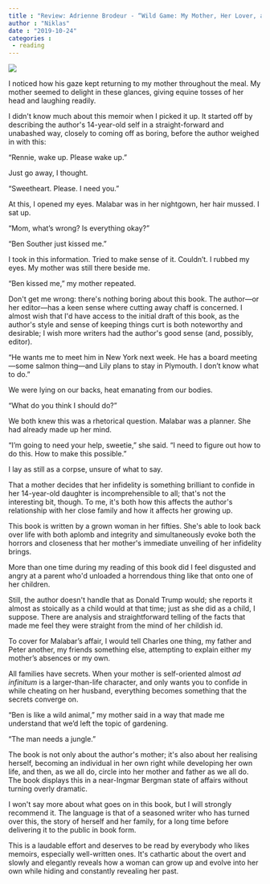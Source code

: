 ```yaml
---
title : "Review: Adrienne Brodeur - “Wild Game: My Mother, Her Lover, and Me”"
author : "Niklas"
date : "2019-10-24"
categories : 
 - reading
---
```


![](https://niklasblog.com/wp-content/43261166.jpg)

I noticed how his gaze kept returning to my mother throughout the meal. My mother seemed to delight in these glances, giving equine tosses of her head and laughing readily.

I didn't know much about this memoir when I picked it up. It started off by describing the author's 14-year-old self in a straight-forward and unabashed way, closely to coming off as boring, before the author weighed in with this:

“Rennie, wake up. Please wake up.”  
  
Just go away, I thought.  
  
“Sweetheart. Please. I need you.”  
  
At this, I opened my eyes. Malabar was in her nightgown, her hair mussed. I sat up.  
  
“Mom, what’s wrong? Is everything okay?”  
  
“Ben Souther just kissed me.”  
  
I took in this information. Tried to make sense of it. Couldn’t. I rubbed my eyes. My mother was still there beside me.  
  
“Ben kissed me,” my mother repeated.

Don't get me wrong: there's nothing boring about this book. The author—or her editor—has a keen sense where cutting away chaff is concerned. I almost wish that I'd have access to the initial draft of this book, as the author's style and sense of keeping things curt is both noteworthy and desirable; I wish more writers had the author's good sense (and, possibly, editor).

“He wants me to meet him in New York next week. He has a board meeting—some salmon thing—and Lily plans to stay in Plymouth. I don’t know what to do.”  
  
We were lying on our backs, heat emanating from our bodies.  
  
“What do you think I should do?”  
  
We both knew this was a rhetorical question. Malabar was a planner. She had already made up her mind.  
  
“I’m going to need your help, sweetie,” she said. “I need to figure out how to do this. How to make this possible.”  
  
I lay as still as a corpse, unsure of what to say.

That a mother decides that her infidelity is something brilliant to confide in her 14-year-old daughter is incomprehensible to all; that's not the interesting bit, though. To me, it's both how this affects the author's relationship with her close family and how it affects her growing up.

This book is written by a grown woman in her fifties. She's able to look back over life with both aplomb and integrity and simultaneously evoke both the horrors and closeness that her mother's immediate unveiling of her infidelity brings.

More than one time during my reading of this book did I feel disgusted and angry at a parent who'd unloaded a horrendous thing like that onto one of her children.

Still, the author doesn't handle that as Donald Trump would; she reports it almost as stoically as a child would at that time; just as she did as a child, I suppose. There are analysis and straightforward telling of the facts that made me feel they were straight from the mind of her childish id.

To cover for Malabar’s affair, I would tell Charles one thing, my father and Peter another, my friends something else, attempting to explain either my mother’s absences or my own.

All families have secrets. When your mother is self-oriented almost _ad infinitum_ is a larger-than-life character, and only wants you to confide in while cheating on her husband, everything becomes something that the secrets converge on.

“Ben is like a wild animal,” my mother said in a way that made me understand that we’d left the topic of gardening.  
  
“The man needs a jungle.”

The book is not only about the author's mother; it's also about her realising herself, becoming an individual in her own right while developing her own life, and then, as we all do, circle into her mother and father as we all do. The book displays this in a near-Ingmar Bergman state of affairs without turning overly dramatic.

I won't say more about what goes on in this book, but I will strongly recommend it. The language is that of a seasoned writer who has turned over this, the story of herself and her family, for a long time before delivering it to the public in book form.

This is a laudable effort and deserves to be read by everybody who likes memoirs, especially well-written ones. It's cathartic about the overt and slowly and elegantly reveals how a woman can grow up and evolve into her own while hiding and constantly revealing her past.

